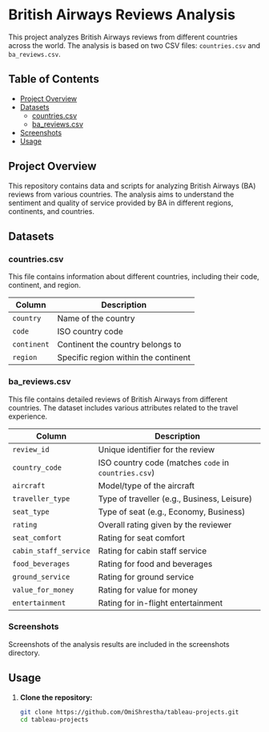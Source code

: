 # British Airways Reviews Analysis

This project analyzes British Airways reviews from different countries across the world. The analysis is based on two CSV files: `countries.csv` and `ba_reviews.csv`.

## Table of Contents
- [Project Overview](#project-overview)
- [Datasets](#datasets)
  - [countries.csv](#countriescsv)
  - [ba_reviews.csv](#bareviewscsv)
- [Screenshots](#screenshots)
- [Usage](#usage)

## Project Overview
This repository contains data and scripts for analyzing British Airways (BA) reviews from various countries. The analysis aims to understand the sentiment and quality of service provided by BA in different regions, continents, and countries.

## Datasets

### countries.csv
This file contains information about different countries, including their code, continent, and region.

| Column     | Description                      |
|------------|----------------------------------|
| `country`  | Name of the country              |
| `code`     | ISO country code                 |
| `continent`| Continent the country belongs to |
| `region`   | Specific region within the continent |

### ba_reviews.csv
This file contains detailed reviews of British Airways from different countries. The dataset includes various attributes related to the travel experience.

| Column                  | Description                                    |
|-------------------------|------------------------------------------------|
| `review_id`             | Unique identifier for the review               |
| `country_code`          | ISO country code (matches `code` in `countries.csv`) |
| `aircraft`              | Model/type of the aircraft                     |
| `traveller_type`        | Type of traveller (e.g., Business, Leisure)    |
| `seat_type`             | Type of seat (e.g., Economy, Business)         |
| `rating`                | Overall rating given by the reviewer           |
| `seat_comfort`          | Rating for seat comfort                        |
| `cabin_staff_service`   | Rating for cabin staff service                 |
| `food_beverages`        | Rating for food and beverages                  |
| `ground_service`        | Rating for ground service                      |
| `value_for_money`       | Rating for value for money                     |
| `entertainment`         | Rating for in-flight entertainment             |

### Screenshots
Screenshots of the analysis results are included in the screenshots directory.

## Usage
1. **Clone the repository:**
   ```bash
   git clone https://github.com/OmiShrestha/tableau-projects.git
   cd tableau-projects
   
